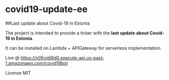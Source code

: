 # covid19-update-ee
##Last update about Covid-19 in Estonia

The project is intended to provide a ticker with the **last update about Covid-19 in Estonia**.

It can be installed on Lambda + APIGateway for serverless implementation.

Live @ https://n06yidj8d0.execute-api.us-east-1.amazonaws.com/covid19bot

License MIT
